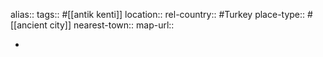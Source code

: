 alias::
tags:: #[[antik kenti]]
location::
rel-country:: #Turkey
place-type:: #[[ancient city]]
nearest-town::
map-url::

-
